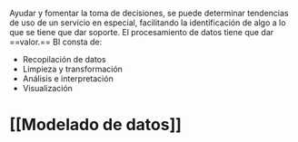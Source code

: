 Ayudar y fomentar la toma de decisiones, se puede determinar tendencias de uso de un servicio en especial, facilitando la identificación de algo a lo que se tiene que dar soporte.
El procesamiento de datos tiene que dar ==valor.==
BI consta de:
- Recopilación de datos
- Limpieza y transformación
- Análisis e interpretación 
- Visualización

# [[Modelado de datos]]
